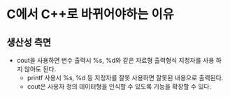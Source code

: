 # C에서 C++로 바뀌어야하는 이유

## 생산성 측면

* cout을 사용하면 변수 출력시 %s, %d와 같은 자료형 출력형식 지정자를 사용 하지 않아도 된다.
  * printf 사용시 %s, %d 등 지정자를 잘못 사용하면 잘못된 내용으로 출력된다.
  * cout은 사용자 정의 데이터형을 인식할 수 있도록 기능을 확장할 수 있다.
